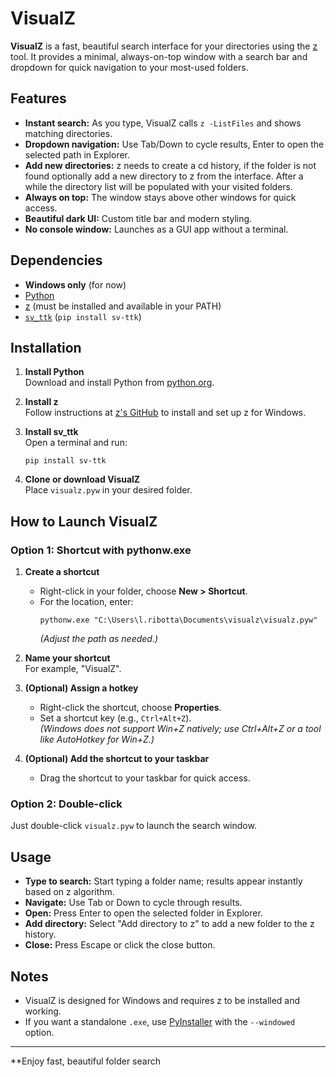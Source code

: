 # VisualZ

**VisualZ** is a fast, beautiful search interface for your directories using the [z](https://github.com/vincpa/z) tool. It provides a minimal, always-on-top window with a search bar and dropdown for quick navigation to your most-used folders.

## Features

- **Instant search:** As you type, VisualZ calls `z -ListFiles` and shows matching directories.
- **Dropdown navigation:** Use Tab/Down to cycle results, Enter to open the selected path in Explorer.
- **Add new directories:** z needs to create a cd history, if the folder is not found optionally add a new directory to z from the interface. After a while the directory list will be populated with your visited folders.
- **Always on top:** The window stays above other windows for quick access.
- **Beautiful dark UI:** Custom title bar and modern styling.
- **No console window:** Launches as a GUI app without a terminal.

## Dependencies

- **Windows only** (for now)
- [Python](https://www.python.org/downloads/)
- [z](https://github.com/vincpa/z) (must be installed and available in your PATH)
- [`sv_ttk`](https://pypi.org/project/sv-ttk/) (`pip install sv-ttk`)

## Installation

1. **Install Python**  
   Download and install Python from [python.org](https://www.python.org/downloads/).

2. **Install z**  
   Follow instructions at [z's GitHub](https://github.com/vincpa/z) to install and set up z for Windows.

3. **Install sv_ttk**  
   Open a terminal and run:
   ```
   pip install sv-ttk
   ```

4. **Clone or download VisualZ**  
   Place `visualz.pyw` in your desired folder.

## How to Launch VisualZ

### Option 1: Shortcut with pythonw.exe

1. **Create a shortcut**  
   - Right-click in your folder, choose **New > Shortcut**.
   - For the location, enter:
     ```
     pythonw.exe "C:\Users\l.ribotta\Documents\visualz\visualz.pyw"
     ```
     *(Adjust the path as needed.)*

2. **Name your shortcut**  
   For example, "VisualZ".

3. **(Optional) Assign a hotkey**  
   - Right-click the shortcut, choose **Properties**.
   - Set a shortcut key (e.g., `Ctrl+Alt+Z`).  
     *(Windows does not support Win+Z natively; use Ctrl+Alt+Z or a tool like AutoHotkey for Win+Z.)*

4. **(Optional) Add the shortcut to your taskbar**  
   - Drag the shortcut to your taskbar for quick access. 

### Option 2: Double-click

Just double-click `visualz.pyw` to launch the search window.

## Usage

- **Type to search:** Start typing a folder name; results appear instantly based on z algorithm.
- **Navigate:** Use Tab or Down to cycle through results.
- **Open:** Press Enter to open the selected folder in Explorer.
- **Add directory:** Select "Add directory to z" to add a new folder to the z history.
- **Close:** Press Escape or click the close button.

## Notes

- VisualZ is designed for Windows and requires z to be installed and working.
- If you want a standalone `.exe`, use [PyInstaller](https://pyinstaller.org/en/stable/) with the `--windowed` option.

---

**Enjoy fast, beautiful folder search